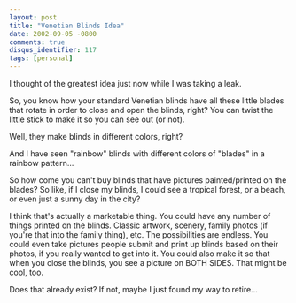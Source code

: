 ```yaml
---
layout: post
title: "Venetian Blinds Idea"
date: 2002-09-05 -0800
comments: true
disqus_identifier: 117
tags: [personal]
---
```

I thought of the greatest idea just now while I was taking a leak.

 So, you know how your standard Venetian blinds have all these little
blades that rotate in order to close and open the blinds, right? You can
twist the little stick to make it so you can see out (or not).

 Well, they make blinds in different colors, right?

 And I have seen "rainbow" blinds with different colors of "blades" in a
rainbow pattern...

 So how come you can't buy blinds that have pictures painted/printed on
the blades? So like, if I close my blinds, I could see a tropical
forest, or a beach, or even just a sunny day in the city?

 I think that's actually a marketable thing. You could have any number
of things printed on the blinds. Classic artwork, scenery, family photos
(if you're that into the family thing), etc. The possibilities are
endless. You could even take pictures people submit and print up blinds
based on their photos, if you really wanted to get into it. You could
also make it so that when you close the blinds, you see a picture on
BOTH SIDES. That might be cool, too.

 Does that already exist? If not, maybe I just found my way to retire...

